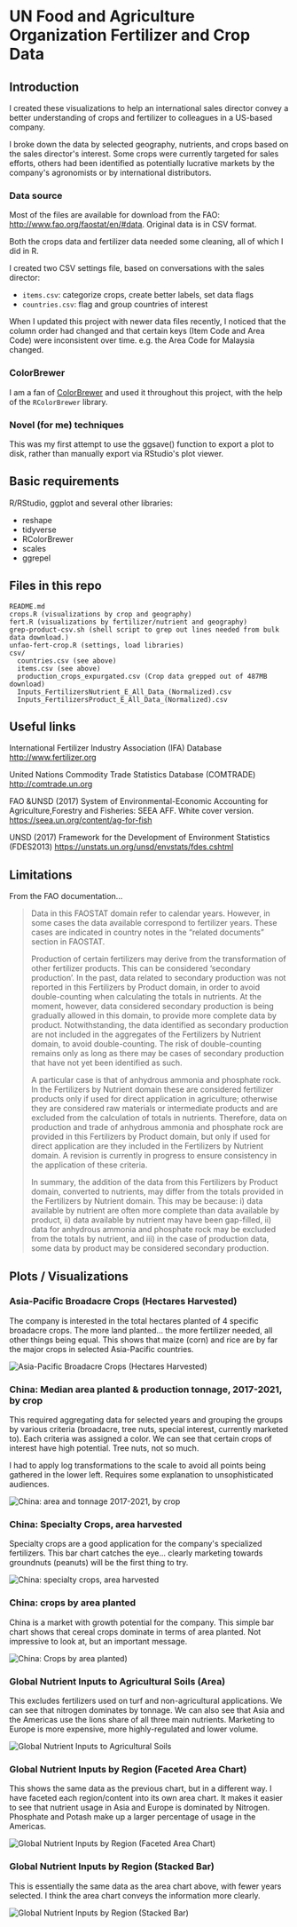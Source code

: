 UN Food and Agriculture Organization Fertilizer and Crop Data
=============

Introduction
------------
I created these visualizations to help an international sales director convey a better understanding of crops and fertilizer to colleagues in a US-based company.

I broke down the data by selected geography, nutrients, and crops based on the sales director's interest. Some crops were currently targeted for sales efforts, others had been identified as potentially lucrative markets by the company's agronomists or by international distributors.

### Data source

Most of the files are available for download from the FAO: <http://www.fao.org/faostat/en/#data>. Original data is in CSV format.

Both the crops data and fertilizer data needed some cleaning, all of which I did in R.

I created two CSV settings file, based on conversations with the sales director:

- `items.csv`: categorize crops, create better labels, set data flags
- `countries.csv`: flag and group countries of interest

When I updated this project with newer data files recently, I noticed that the column order had changed and that certain keys (Item Code and Area Code) were inconsistent over time. e.g. the Area Code for Malaysia changed.

### ColorBrewer

I am a fan of [ColorBrewer](https://colorbrewer2.org/) and used it throughout this project, with the help of the `RColorBrewer` library.


### Novel (for me) techniques

This was my first attempt to use the ggsave() function to export a plot to disk, rather than manually export via RStudio's plot viewer.

Basic requirements
------------------
R/RStudio, ggplot and several other libraries:
- reshape
- tidyverse
- RColorBrewer
- scales
- ggrepel

Files in this repo
------------------
    README.md
    crops.R (visualizations by crop and geography)
    fert.R (visualizations by fertilizer/nutrient and geography)
    grep-product-csv.sh (shell script to grep out lines needed from bulk data download.)
    unfao-fert-crop.R (settings, load libraries)
    csv/
      countries.csv (see above)
      items.csv (see above)
      production_crops_expurgated.csv (Crop data grepped out of 487MB download)
      Inputs_FertilizersNutrient_E_All_Data_(Normalized).csv
      Inputs_FertilizersProduct_E_All_Data_(Normalized).csv


Useful links
------------------
International Fertilizer Industry Association (IFA) Database
<http://www.fertilizer.org>

United Nations Commodity Trade Statistics Database (COMTRADE)
<http://comtrade.un.org>

FAO &UNSD (2017) System of Environmental-Economic Accounting for Agriculture,Forestry and Fisheries: SEEA AFF. White cover version.
<https://seea.un.org/content/ag-for-fish>

UNSD (2017) Framework for the Development of Environment Statistics (FDES2013)
<https://unstats.un.org/unsd/envstats/fdes.cshtml>


Limitations
-----------
From the FAO documentation...

> Data in this FAOSTAT domain refer to calendar years. However, in some cases the data available correspond to fertilizer years. These cases are indicated in country notes in the “related documents” section in FAOSTAT.
> 
> Production of certain fertilizers may derive from the transformation of other fertilizer products. This can be considered ‘secondary production’. In the past, data related to secondary production was not reported in this Fertilizers by Product domain, in order to avoid double-counting when calculating the totals in nutrients. At the moment, however, data considered secondary production is being gradually allowed in this domain, to provide more complete data by product. Notwithstanding, the data identified as secondary production are not included in the aggregates of the Fertilizers by Nutrient domain, to avoid double-counting. The risk of double-counting remains only as long as there may be cases of secondary production that have not yet been identified as such.
> 
> A particular case is that of anhydrous ammonia and phosphate rock. In the Fertilizers by Nutrient domain these are considered fertilizer products only if used for direct application in agriculture; otherwise they are considered raw materials or intermediate products and are excluded from the calculation of totals in nutrients. Therefore, data on production and trade of anhydrous ammonia and phosphate rock are provided in this Fertilizers by Product domain, but only if used for direct application are they included in the Fertilizers by Nutrient domain. A revision is currently in progress to ensure consistency in the application of these criteria.
> 
> In summary, the addition of the data from this Fertilizers by Product domain, converted to nutrients, may differ from the totals provided in the Fertilizers by Nutrient domain. This may be because: i) data available by nutrient are often more complete than data available by product, ii) data available by nutrient may have been gap-filled, ii) data for anhydrous ammonia and phosphate rock may be excluded from the totals by nutrient, and iii) in the case of production data, some data by product may be considered secondary production.


Plots / Visualizations
----------------------

### Asia-Pacific Broadacre Crops (Hectares Harvested)

The company is interested in the total hectares planted of 4 specific broadacre crops. The more land planted... the more fertilizer needed, all other things being equal. This shows that maize (corn) and rice are by far the major crops in selected Asia-Pacific countries.

![Asia-Pacific Broadacre Crops (Hectares Harvested)](plots/apac-broadacre-area-2021-higher-res.png)

### China: Median area planted & production tonnage, 2017-2021, by crop

This required aggregating data for selected years and grouping the groups by various criteria (broadacre, tree nuts, special interest, currently marketed to). Each criteria was assigned a color. We can see that certain crops of interest have high potential. Tree nuts, not so much.

I had to apply log transformations to the scale to avoid all points being gathered in the lower left. Requires some explanation to unsophisticated audiences.

![China: area and tonnage 2017-2021, by crop](plots/china-scatter-plot.png)


### China: Specialty Crops, area harvested

Specialty crops are a good application for the company's specialized fertilizers. This bar chart catches the eye... clearly marketing towards groundnuts (peanuts) will be the first thing to try.

![China: specialty crops, area harvested](plots/china-specialty-crops-area.png)


### China: crops by area planted

China is a market with growth potential for the company. This simple bar chart shows that cereal crops dominate in terms of area planted. Not impressive to look at, but an important message.

![China: Crops by area planted)](plots/china-crops-by-area.png)


### Global Nutrient Inputs to Agricultural Soils (Area)

This excludes fertilizers used on turf and non-agricultural applications. We can see that nitrogen dominates by tonnage. We can also see that Asia and the Americas use the lions share of all three main nutrients. Marketing to Europe is more expensive, more highly-regulated and lower volume.

![Global Nutrient Inputs to Agricultural Soils](plots/global-nutrients-facets-by-region.png)


### Global Nutrient Inputs by Region (Faceted Area Chart)

This shows the same data as the previous chart, but in a different way. I have faceted each region/content into its own area chart. It makes it easier to see that nutrient usage in Asia and Europe is dominated by Nitrogen. Phosphate and Potash make up a larger percentage of usage in the Americas.

![Global Nutrient Inputs by Region (Faceted Area Chart)](plots/global-region-facets-by-nutrient.png)


### Global Nutrient Inputs by Region (Stacked Bar)

This is essentially the same data as the area chart above, with fewer years selected. I think the area chart conveys the information more clearly.

![Global Nutrient Inputs by Region (Stacked Bar)](plots/global-region-facets-by-nutrient-bar.png)
